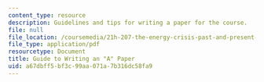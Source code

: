 ```yaml
---
content_type: resource
description: Guidelines and tips for writing a paper for the course.
file: null
file_location: /coursemedia/21h-207-the-energy-crisis-past-and-present-fall-2010/a67dbff5bf3c99aa071a7b316dc58fa9_MIT21H_207F10_10tips.pdf
file_type: application/pdf
resourcetype: Document
title: Guide to Writing an "A" Paper
uid: a67dbff5-bf3c-99aa-071a-7b316dc58fa9
---
```

